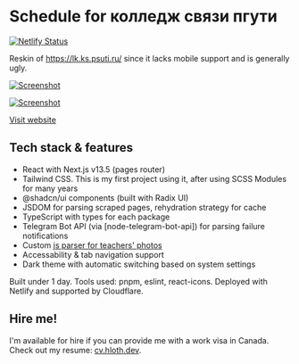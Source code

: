 # Schedule for колледж связи пгути 

[![Netlify Status](https://api.netlify.com/api/v1/badges/dae2a66a-593a-4e23-adac-967c0ced4ad7/deploy-status)](https://app.netlify.com/sites/kspsuti/deploys)

Reskin of https://lk.ks.psuti.ru/ since it lacks mobile support and is generally ugly.

[![Screenshot](https://github.com/VityaSchel/kspguti-schedule/assets/59040542/07cc1f67-ccb0-4522-a59d-16387fa11987#gh-dark-mode-only)](https://kspsuti.ru#gh-dark-mode-only)

[![Screenshot](https://github.com/VityaSchel/kspguti-schedule/assets/59040542/7bd26798-5ec1-4033-a9ca-84ffa0c44f52#gh-light-mode-only)](https://kspsuti.ru#gh-light-mode-only)

[Visit website](https://kspsuti.ru)

## Tech stack & features

- React with Next.js v13.5 (pages router)
- Tailwind CSS. This is my first project using it, after using SCSS Modules for many years
- @shadcn/ui components (built with Radix UI)
- JSDOM for parsing scraped pages, rehydration strategy for cache
- TypeScript with types for each package
- Telegram Bot API (via [node-telegram-bot-api]) for parsing failure notifications
- Custom [js parser for teachers' photos](https://gist.github.com/VityaSchel/28f1a360ee7798511765910b39c6086c)
- Accessability & tab navigation support
- Dark theme with automatic switching based on system settings

Built under 1 day. Tools used: pnpm, eslint, react-icons. Deployed with Netlify and supported by Cloudflare.

## Hire me!

I'm available for hire if you can provide me with a work visa in Canada. Check out my resume: [cv.hloth.dev](https://cv.hloth.dev).

